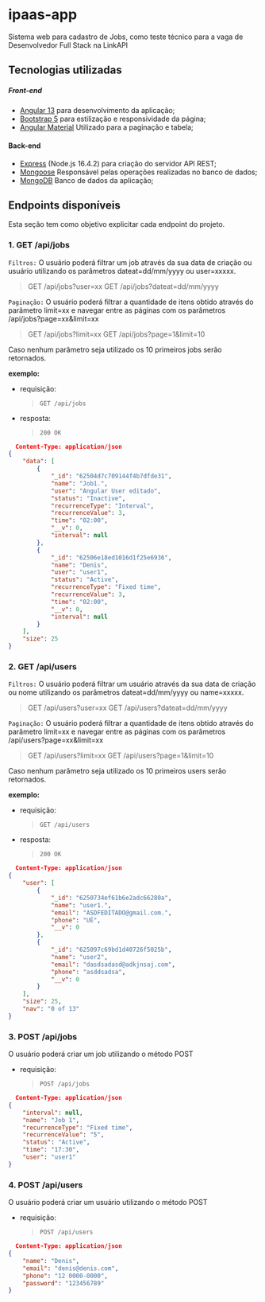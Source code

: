 # ipaas-app

Sistema web para cadastro de Jobs, como teste técnico para a vaga de Desenvolvedor Full Stack na LinkAPI


## Tecnologias utilizadas

##### Front-end

- [Angular 13](https://angular.io/) para desenvolvimento da aplicação;
- [Bootstrap 5](https://getbootstrap.com/) para estilização e responsividade da página;
- [Angular Material](https://material.angular.io/) Utilizado para a paginação e tabela;

#### Back-end
- [Express](https://expressjs.com/) (Node.js 16.4.2) para criação do servidor API REST;
- [Mongoose](https://mongoosejs.com/) Responsável pelas operações realizadas no banco de dados;
- [MongoDB](https://www.mongodb.com/) Banco de dados da aplicação;


## Endpoints disponíveis

Esta seção tem como objetivo explicitar cada endpoint do projeto.

### 1. GET /api/jobs

`Filtros:` O usuário poderá filtrar um job através da sua data de criação ou usuário utilizando os parâmetros dateat=dd/mm/yyyy ou user=xxxxx.

  > GET /api/jobs?user=xx
  > GET /api/jobs?dateat=dd/mm/yyyy


`Paginação:` O usuário poderá filtrar a quantidade de itens obtido através do parâmetro limit=xx e navegar entre as páginas com os parâmetros /api/jobs?page=xx&limit=xx 

  > GET /api/jobs?limit=xx
  > GET /api/jobs?page=1&limit=10

Caso nenhum parâmetro seja utilizado os 10 primeiros jobs serão retornados.

**exemplo:**

- requisição:
  > `GET /api/jobs`

- resposta:
  > `200 OK`

```json
  Content-Type: application/json
{
	"data": [
		{
			"_id": "62504d7c709144f4b7dfde31",
			"name": "Job1.",
			"user": "Angular User editado",
			"status": "Inactive",
			"recurrenceType": "Interval",
			"recurrenceValue": 3,
			"time": "02:00",
			"__v": 0,
			"interval": null
		},
		{
			"_id": "62506e18ed1016d1f25e6936",
			"name": "Denis",
			"user": "user1",
			"status": "Active",
			"recurrenceType": "Fixed time",
			"recurrenceValue": 3,
			"time": "02:00",
			"__v": 0,
			"interval": null
		}
	],
	"size": 25
}
  ```

### 2. GET /api/users

`Filtros:` O usuário poderá filtrar um usuário através da sua data de criação ou nome utilizando os parâmetros dateat=dd/mm/yyyy ou name=xxxxx.

  > GET /api/users?user=xx
  > GET /api/users?dateat=dd/mm/yyyy


`Paginação:` O usuário poderá filtrar a quantidade de itens obtido através do parâmetro limit=xx e navegar entre as páginas com os parâmetros /api/users?page=xx&limit=xx 

  > GET /api/users?limit=xx
  > GET /api/users?page=1&limit=10

Caso nenhum parâmetro seja utilizado os 10 primeiros users serão retornados.

**exemplo:**

- requisição:
  > `GET /api/users`

- resposta:
  > `200 OK`

```json
  Content-Type: application/json
{
	"user": [
		{
			"_id": "6250734ef61b6e2adc66280a",
			"name": "user1.",
			"email": "ASDFEDITADO@gmail.com.",
			"phone": "UÉ",
			"__v": 0
		},
		{
			"_id": "625097c69bd1d40726f5025b",
			"name": "user2",
			"email": "dasdsadasd@adkjnsaj.com",
			"phone": "asddsadsa",
			"__v": 0
		}
	],
	"size": 25,
	"nav": "0 of 13"
}
  ```

### 3. POST /api/jobs

O usuário poderá criar um job utilizando o método POST

- requisição:
  > `POST /api/jobs`


```json
  Content-Type: application/json
{
	"interval": null,
	"name": "Job 1",
	"recurrenceType": "Fixed time",
	"recurrenceValue": "5",
	"status": "Active",
	"time": "17:30",
	"user": "user1"
}
  ```



### 4. POST /api/users

O usuário poderá criar um usuário utilizando o método POST

- requisição:
  > `POST /api/users`


```json
  Content-Type: application/json
{
	"name": "Denis",
	"email": "denis@denis.com",
	"phone": "12 0000-0000",
	"password": "123456789"
}
  ```

